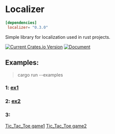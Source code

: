# Localizer

```toml
[dependencies]
 localizer= "0.3.0"
```
Simple library for localization used in rust projects.

[![Current Crates.io Version](https://img.shields.io/crates/v/localizer.svg)](https://crates.io/crates/localizer)
[![Document](https://img.shields.io/badge/doc-localizer-green.svg)](https://docs.rs/localizer)
## Examples:
> cargo run --examples 
### 1: [ex1](https://github.com/PSL9902/localizer/blob/master/examples/ex1.rs)
### 2: [ex2](https://github.com/PSL9902/localizer/blob/master/examples/ex2.rs)
### 3:
[Tic_Tac_Toe game1](https://github.com/PSL9902/localizer/blob/master/examples/tic-tac-toe.rs)
[Tic_Tac_Toe game2](https://github.com/PSL9902/rust_Tic_Tac_Toe/tree/master)
